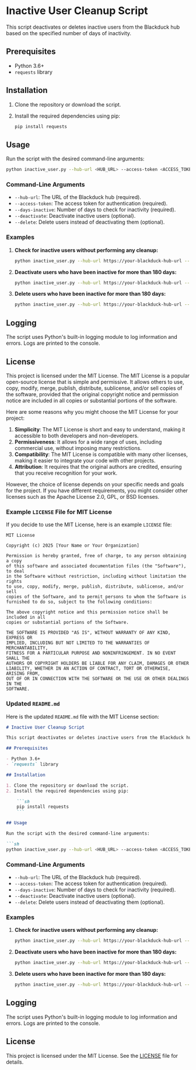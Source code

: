 # Inactive User Cleanup Script

This script deactivates or deletes inactive users from the Blackduck hub based on the specified number of days of inactivity.

## Prerequisites

- Python 3.6+
- `requests` library

## Installation

1. Clone the repository or download the script.
2. Install the required dependencies using pip:

    ```sh
    pip install requests
    ```

## Usage

Run the script with the desired command-line arguments:

```sh
python inactive_user.py --hub-url <HUB_URL> --access-token <ACCESS_TOKEN> --days-inactive <DAYS_INACTIVE> [--deactivate] [--delete]
```

### Command-Line Arguments

- `--hub-url`: The URL of the Blackduck hub (required).
- `--access-token`: The access token for authentication (required).
- `--days-inactive`: Number of days to check for inactivity (required).
- `--deactivate`: Deactivate inactive users (optional).
- `--delete`: Delete users instead of deactivating them (optional).

### Examples

1. **Check for inactive users without performing any cleanup:**

    ```sh
    python inactive_user.py --hub-url https://your-blackduck-hub-url --access-token your-access-token --days-inactive 180
    ```

2. **Deactivate users who have been inactive for more than 180 days:**

    ```sh
    python inactive_user.py --hub-url https://your-blackduck-hub-url --access-token your-access-token --days-inactive 180 --deactivate
    ```

3. **Delete users who have been inactive for more than 180 days:**

    ```sh
    python inactive_user.py --hub-url https://your-blackduck-hub-url --access-token your-access-token --days-inactive 180 --delete
    ```

## Logging

The script uses Python's built-in logging module to log information and errors. Logs are printed to the console.

## License

This project is licensed under the MIT License. The MIT License is a popular open-source license that is simple and permissive. It allows others to use, copy, modify, merge, publish, distribute, sublicense, and/or sell copies of the software, provided that the original copyright notice and permission notice are included in all copies or substantial portions of the software.

Here are some reasons why you might choose the MIT License for your project:

1. **Simplicity**: The MIT License is short and easy to understand, making it accessible to both developers and non-developers.
2. **Permissiveness**: It allows for a wide range of uses, including commercial use, without imposing many restrictions.
3. **Compatibility**: The MIT License is compatible with many other licenses, making it easier to integrate your code with other projects.
4. **Attribution**: It requires that the original authors are credited, ensuring that you receive recognition for your work.

However, the choice of license depends on your specific needs and goals for the project. If you have different requirements, you might consider other licenses such as the Apache License 2.0, GPL, or BSD licenses.

### Example `LICENSE` File for MIT License

If you decide to use the MIT License, here is an example `LICENSE` file:

```plaintext
MIT License

Copyright (c) 2025 [Your Name or Your Organization]

Permission is hereby granted, free of charge, to any person obtaining a copy
of this software and associated documentation files (the "Software"), to deal
in the Software without restriction, including without limitation the rights
to use, copy, modify, merge, publish, distribute, sublicense, and/or sell
copies of the Software, and to permit persons to whom the Software is
furnished to do so, subject to the following conditions:

The above copyright notice and this permission notice shall be included in all
copies or substantial portions of the Software.

THE SOFTWARE IS PROVIDED "AS IS", WITHOUT WARRANTY OF ANY KIND, EXPRESS OR
IMPLIED, INCLUDING BUT NOT LIMITED TO THE WARRANTIES OF MERCHANTABILITY,
FITNESS FOR A PARTICULAR PURPOSE AND NONINFRINGEMENT. IN NO EVENT SHALL THE
AUTHORS OR COPYRIGHT HOLDERS BE LIABLE FOR ANY CLAIM, DAMAGES OR OTHER
LIABILITY, WHETHER IN AN ACTION OF CONTRACT, TORT OR OTHERWISE, ARISING FROM,
OUT OF OR IN CONNECTION WITH THE SOFTWARE OR THE USE OR OTHER DEALINGS IN THE
SOFTWARE.
```

### Updated `README.md`

Here is the updated `README.md` file with the MIT License section:

```markdown
# Inactive User Cleanup Script

This script deactivates or deletes inactive users from the Blackduck hub based on the specified number of days of inactivity.

## Prerequisites

- Python 3.6+
- `requests` library

## Installation

1. Clone the repository or download the script.
2. Install the required dependencies using pip:

    ```sh
    pip install requests
    ```

## Usage

Run the script with the desired command-line arguments:

```sh
python inactive_user.py --hub-url <HUB_URL> --access-token <ACCESS_TOKEN> --days-inactive <DAYS_INACTIVE> [--deactivate] [--delete]
```

### Command-Line Arguments

- `--hub-url`: The URL of the Blackduck hub (required).
- `--access-token`: The access token for authentication (required).
- `--days-inactive`: Number of days to check for inactivity (required).
- `--deactivate`: Deactivate inactive users (optional).
- `--delete`: Delete users instead of deactivating them (optional).

### Examples

1. **Check for inactive users without performing any cleanup:**

    ```sh
    python inactive_user.py --hub-url https://your-blackduck-hub-url --access-token your-access-token --days-inactive 180
    ```

2. **Deactivate users who have been inactive for more than 180 days:**

    ```sh
    python inactive_user.py --hub-url https://your-blackduck-hub-url --access-token your-access-token --days-inactive 180 --deactivate
    ```

3. **Delete users who have been inactive for more than 180 days:**

    ```sh
    python inactive_user.py --hub-url https://your-blackduck-hub-url --access-token your-access-token --days-inactive 180 --delete
    ```

## Logging

The script uses Python's built-in logging module to log information and errors. Logs are printed to the console.

## License

This project is licensed under the MIT License. See the [LICENSE](LICENSE) file for details.
